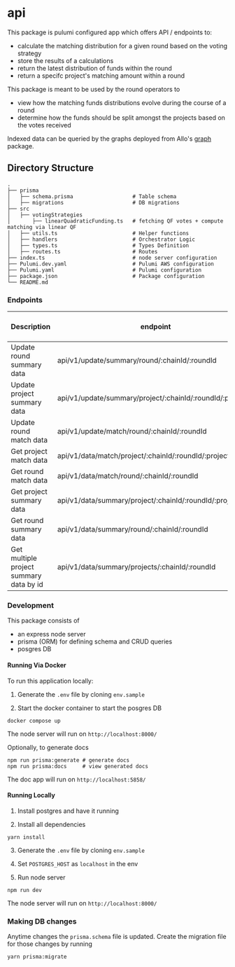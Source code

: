 # api

This package is pulumi configured app which offers API / endpoints to:

- calculate the matching distribution for a given round based on the voting strategy
- store the results of a calculations
- return the latest distribution of funds within the round
- return a specifc project's matching amount within a round

This package is meant to be used by the round operators to

- view how the matching funds distributions evolve during the course of a round
- determine how the funds should be split amongst the projects based on the votes received

Indexed data can be queried by the graphs deployed from Allo's [graph](https://github.com/Allo-Protocol/graph/blob/main/round/README.md) package.

## Directory Structure

```
.
├── prisma
│   ├── schema.prisma                   # Table schema
│   ├── migrations                      # DB migrations
├── src
│   ├── votingStrategies
│       ├── linearQuadraticFunding.ts   # fetching QF votes + compute matching via linear QF
│   ├── utils.ts                        # Helper functions
│   ├── handlers                        # Orchestrator Logic
│   ├── types.ts                        # Types Definition
│   ├── routes.ts                       # Routes
├── index.ts                            # node server configuration
├── Pulumi.dev.yaml                     # Pulumi AWS configuration
├── Pulumi.yaml                         # Pulumi configuration
├── package.json                        # Package configuration
└── README.md
```

### Endpoints

| Description                             | endpoint                                                   | request method | Query Params / Body      |
| --------------------------------------- | ---------------------------------------------------------- | -------------- | ------------------------ |
| Update round summary data               | api/v1/update/summary/round/:chainId/:roundId              | POST           | query: force             |
| Update project summary data             | api/v1/update/summary/project/:chainId/:roundId/:projectId | POST           | query: force             |
| Update round match data                 | api/v1/update/match/round/:chainId/:roundId                | POST           | query: force             |
| Get project match data                  | api/v1/data/match/project/:chainId/:roundId/:projectId     | GET            | query: force             |
| Get round match data                    | api/v1/data/match/round/:chainId/:roundId                  | GET            | query: force             |
| Get project summary data                | api/v1/data/summary/project/:chainId/:roundId/:projectId   | GET            | query: force             |
| Get round summary data                  | api/v1/data/summary/round/:chainId/:roundId                | GET            | query: force             |
| Get multiple project summary data by id | api/v1/data/summary/projects/:chainId/:roundId             | GET            | query: projectIds, force |

### Development

This package consists of

- an express node server
- prisma (ORM) for defining schema and CRUD queries
- posgres DB

#### Running Via Docker

To run this application locally:

1. Generate the `.env` file by cloning `env.sample`

2. Start the docker container to start the posgres DB

```shell
docker compose up
```

The node server will run on `http://localhost:8000/`

Optionally, to generate docs

```shell
npm run prisma:generate # generate docs
npm run prisma:docs     # view generated docs
```

The doc app will run on `http://localhost:5858/`

#### Running Locally

1. Install postgres and have it running

2. Install all dependencies

```
yarn install
```

3. Generate the `.env` file by cloning `env.sample`

4. Set `POSTGRES_HOST` as `localhost` in the env

5. Run node server

```
npm run dev
```

The node server will run on `http://localhost:8000/`

### Making DB changes

Anytime changes the `prisma.schema` file is updated.
Create the migration file for those changes by running

```
yarn prisma:migrate
```
